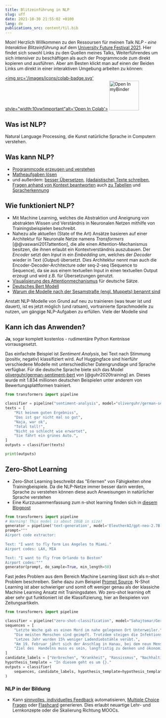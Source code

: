 ```yaml
---
title: Blitzeinführung in NLP
slug: uff
date: 2021-10-30 21:55:02 +0100
lang: de
publications_src: content/til.bib
--- 
```


Moin! Herzlich Willkommen zu den Ressoursen für meinen Talk *NLP - eine Interaktive Blitzeinführung* auf dem [University Future Festival 2021](https://festival.hfd.digital/en/open-for-discussion/conference-day/). Hier findet sich sowohl Links zu den Quellen meines Talks, Weiterführendes um sich intensiver zu beschäftigen als auch der Programmcode zum direkt kopieren und ausführen.
Aber am Besten klickt man auf einen der Beiden Links um direkt in einer interaktiven Umgebung arbeiten zu können: 

<a href='https://colab.research.google.com/github/hno2/uff/blob/main/Beispiele.ipynb' target="_blank"><img src='/images/icons/colab-badge.svg' style="width:10vw!important"alt='Open In Colab'></a>
<a href='https://mybinder.org/v2/gh/hno2/uff/HEAD?filepath=Beispiele.ipynb' target="_blank"><img src='/images/icons/binder-badge.svg' alt='Open In myBinder' style="width:10vw!important"></a>

## Was ist NLP?
Natural Language Processing, die Kunst natürliche Sprache in Computern verstehen.
## Was kann NLP?
* [Programmcode erzeugen und verstehen](https://copilot.github.com/)
* [Matheaufgaben lösen](https://openai.com/blog/grade-school-math/)
* und außerdem: [besser Übersetzen](https://www.deepl.com/), [(dadaistische) Texte schreiben](https://transformer.huggingface.co/), [Fragen anhand von Kontext beantworten](https://huggingface.co/deepset/roberta-base-squad2) auch [zu Tabellen](https://huggingface.co/google/tapas-base-finetuned-wtq) und [Spracherkennung](https://huggingface.co/facebook/wav2vec2-base-960h)
## Wie funktioniert NLP?
* Mit Machine Learning, welches die Abstraktion und Aneignung von abstrakten Wissen und Verständnis in Neuronalen Netzen mithilfe von Trainingsbeispielen beschreibt.
* Nahezu alle aktuellen (State of the Art) Ansätze basieren auf einer Architektur für Neuronale Netze namens *Transformers* [@@vaswani2017attention], die alle einen Attention-Mechanismus besitzen, die ihnen erlaubt ein Kontextverständnis auszubauen. Der *Encoder* setzt den *Input* in ein *Embedding* um, welches der *Decoder* wieder in Text (*Output*) übersetzt. Dies Architektur nennt man auch die Encoder-Decoder-Architecture oder seq-2-seq (Sequence to Sequence), da sie aus einem textuellen Input in einen textuellen Output erzeugt und wird z.B. für Übersetzungen genutzt.
* [Visualisierung des Attentionmechanismus](https://huggingface.co/exbert/?model=bert-base-german-cased&modelKind=bidirectional&sentence=Ich%20liebe%20dich%20weil%20du%20sch%C3%B6n%20bist.&layer=2&heads=..0,1,2,3,4,5,6,7,8,9,10,11&threshold=0.79&tokenInd=5&tokenSide=left&maskInds=..&hideClsSep=true) für deutsche Sätze.
* [Deutsches Bert Modell](https://huggingface.co/bert-base-german-cased)
* [Warum die Modelle nach der Sesamstraße (engl. Muppets) benannt sind](https://www.theverge.com/2019/12/11/20993407/ai-language-models-muppets-sesame-street-muppetware-elmo-bert-ernie)

Anstatt NLP-Modelle von Grund auf neu zu trainieren (was teuer ist und dauert), ist es jetzt möglich (und ratsam), vortrainierte Sprachmodelle zu nutzen, um gängige NLP-Aufgaben zu erfüllen. Viele der Modelle sind 
## Kann ich das Anwenden?
**Ja**, sogar komplett kostenlos - rudimentäre Python Kentnisse vorrausgesetzt. 

Das einfachste Beispiel ist *Sentiment Analysis*, bei Text nach Stimmung (positiv, negativ) klassifiziert wird. Auf Huggingface sind hierführ verschiedene Modelle mit unterschiedlicher Datengrundlage und Sprache verfügbar. Für die deutsche Sprache biete sich das Model [oliverguhr/german-sentiment-bert](https://huggingface.co/oliverguhr/german-sentiment-bert) von [@guhr2020training] an. Dieses wurde mit 1.834 millionen deutschen Beispielen unter anderem von Bewertungsplattformen trainiert. 
```py
from transformers import pipeline

classifier = pipeline("sentiment-analysis", model="oliverguhr/german-sentiment-bert")
texts = [
    "Mit keinem guten Ergebniss",
    "Das ist gar nicht mal so gut",
    "Naja, war ok",
    "Total toll!",
    "Nicht so schlecht wie erwartet",
    "Sie fährt ein grünes Auto.",
]
outputs = classifier(texts)

print(outputs)
```

## Zero-Shot Learning
* Zero-Shot Learning beschreibt das "Erlernen" von Fähigkeiten ohne Trainingbeispiele. Da die NLP-Netze immer besser darin werden, Sprache zu verstehen können diese auch Anweisungen in natürlicher Sprache verstehen
* Eine Kurzzusammenfassung zum n-shot learning finden sich in [diesem Blogpost](/uff)


```py
from transformers import pipeline
# Warning! This model is about 10GB in size!
generator = pipeline('text-generation', model='EleutherAI/gpt-neo-2.7B')
prompt="""
Airport code extractor:
 
Text: "I want to fly form Los Angeles to Miami." 
Airport codes: LAX, MIA 

Text: "I want to fly from Orlando to Boston" 
Airport codes:"""
generator(prompt, do_sample=True, min_length=50)
```
Fast jedes Problem aus dem Bereich Machine Learning lässt sich als n-shot Problem beschreiben. Siehe dazu zum Beispiel [Prompt Source](https://github.com/bigscience-workshop/promptsource). N-Shot Learning ist aber schwieriger und somit oft weniger genau als der klassiche Machine Learning Ansatz mit Trainingsdaten. Wo zero-shot learning oft aber sehr gut funktioniert ist die Klassifizierung, hier an Beispielen von Zeitungsartikeln. 

```py
from transformers import pipeline

classifier = pipeline("zero-shot-classification", model="Sahajtomar/German_Zeroshot")
sequences = [
    "Letzte Woche gab es einen Mord im nahe gelegenen Ort Unterweiler.",
    "Die meisten Menschen sind geimpft. Trotzdem steigen die Infektionsahlen. Soll ich noch auf eine Geburtstagsfeier oder Hochzeit gehen? Das raten Expertinnen und Experten.",
    "Letzes Jahr wurden 15% weniger Ladendiebstähle verübt.",
    "Am 19. Februar jährt sich der Anschlag in Hanau, bei dem neun Menschen mit Migrationshintergrund gezielt erschossen wurden.",
    "Ziel des  Handelns muss es sein, langfristig zu denken und ökonomische und ökologische Lösungen zu schaffen, die auch für künftige Generationen von Vorteil sind.",
]
candidate_labels = ["Verbrechen", "Krankheit", "Rassissmus", "Nachhaltigkeit"]
hypothesis_template = "In diesem geht es um {}."
outputs = classifier(
    sequences, candidate_labels, hypothesis_template=hypothesis_template
)
```

### NLP in der Bildung
* Kann [sinnvolles, individuelles Feedback](http://ai.stanford.edu/blog/prototransformer/) automatisieren, [Multiple Choice Fragen](https://link.springer.com/article/10.1007/s11042-021-11222-2) oder [Flashcard](https://psionica.org/tools/autocards/) generieren. Dies erlaubt neuartige Lehr- und Lernkonzepte oder die Skalierung Richtung MOOCs.
